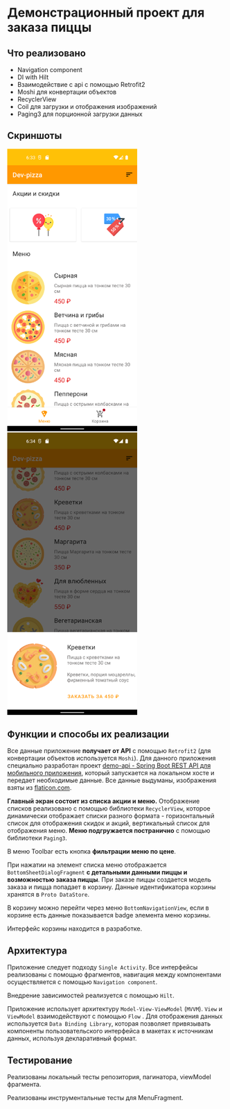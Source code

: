 Демонстрационный проект для заказа пиццы
===================================

Что реализовано
--------------

- Navigation component
- DI with Hilt
- Взаимодействие с api с помощью Retrofit2
- Moshi для конвертации объектов
- RecyclerView
- Coil для загрузки и отображения изображений
- Paging3 для порционной загрузки данных

Скриншоты
--------------
<img src="Screenshot_20221023_183358.png" width="300"/>  <img src="Screenshot_20221023_183500.png" width="300"/>

Функции и способы их реализации
--------------

Все данные приложение **получает от API** с помощью `Retrofit2` (для конвертации объектов используется `Moshi`). Для
данного приложения специально разработан
проект [demo-api - Spring Boot REST API для мобильного приложения](https://github.com/podule/demo-api), который
запускается на локальном хосте и передает необходимые данные. Все данные выдуманы, изображения взяты
из [flaticon.com](https://www.flaticon.com/).

**Главный экран состоит из списка акции и меню.**
Отображение списков реализовано с помощью библиотеки `RecyclerView`, которое динамически отображает списки разного
формата - горизонтальный список для отображения скидок и акций, вертикальный список для отображения меню. **Меню
подгружается постранично** с помощью библиотеки `Paging3`.

В меню Toolbar есть кнопка **фильтрации меню по цене**.

При нажатии на элемент списка меню отображается `BottomSheetDialogFragment` **с детальными данными пиццы и возможностью
заказа пиццы**. При заказе пиццы создается модель заказа и пицца попадает в корзину. Данные идентификатора корзины
хранятся в `Proto DataStore`.

В корзину можно перейти через меню `BottomNavigationView`, если в корзине есть данные показывается badge элемента меню
корзины.

Интерфейс корзины находится в разработке.

Архитектура
--------------
Приложение следует подходу `Single Activity`. Все интерфейсы реализованы с помощью фрагментов, навигация между
компонентами осуществляется с помощью `Navigation component`.

Внедрение зависимостей реализуется с помощью `Hilt`.

Приложение использует архитектуру `Model-View-ViewModel` (`MVVM`). `View` и `ViewModel` взаимодействуют с помощью `Flow`
. Для отображения данных используется `Data Binding Library`, которая позволяет привязывать компоненты пользовательского
интерфейса в макетах к источникам данных, используя декларативный формат.


Тестирование
--------------
Реализованы локальный тесты репозитория, пагинатора, viewModel фрагмента.

Реализованы инструментальные тесты для MenuFragment.
